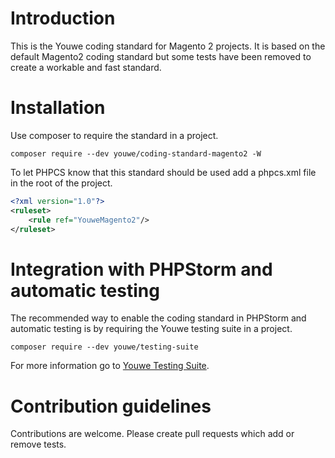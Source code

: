 # Introduction

This is the Youwe coding standard for Magento 2 projects. It is based on
the default Magento2 coding standard but some tests have been removed to create
a workable and fast standard.

# Installation

Use composer to require the standard in a project.

```shell
composer require --dev youwe/coding-standard-magento2 -W
```

To let PHPCS know that this standard should be used add a phpcs.xml file in the
root of the project.

```xml
<?xml version="1.0"?>
<ruleset>
    <rule ref="YouweMagento2"/>
</ruleset>
```

# Integration with PHPStorm and automatic testing

The recommended way to enable the coding standard in PHPStorm and automatic
testing is by requiring the Youwe testing suite in a project.

```shell
composer require --dev youwe/testing-suite
```

For more information go to [Youwe Testing Suite](https://github.com/YouweGit/testing-suite).

# Contribution guidelines

Contributions are welcome. Please create pull requests which add or remove
tests.
